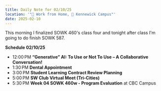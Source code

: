 ```yaml
---
title: Daily Note for 02/10/25
location: '"🏡 Work from Home, 🏫 Kennewick Campus"'
date: 2025-02-10
---
```

This morning I finalized SOWK 460's class four and tonight after class I'm going to do finish SOWK 587.

**Schedule 02/10/25**
- 12:00 PM **“Generative” AI: To Use or Not To Use – A Collaborative Conversation!**
- 1:30 PM **Dental Appointment**
- 3:00 PM **Student Learning Contract Review Planning**
- 5:00 PM **SW Club Virtual Meet (Tri-Cities)**
- 5:30 PM **Week 04 SOWK 460w - Program Evaluation** at CBC Campus